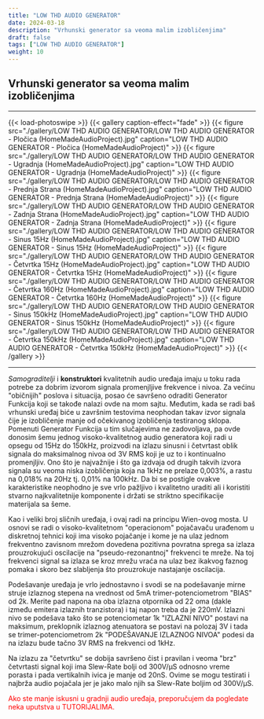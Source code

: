```yaml
---
title: "LOW THD AUDIO GENERATOR"
date: 2024-03-18
description: "Vrhunski generator sa veoma malim izobličenjima"
draft: false
tags: ["LOW THD AUDIO GENERATOR"]
weight: 10
---
```

## Vrhunski generator sa veoma malim izobličenjima
<hr>
{{< load-photoswipe >}}
{{< gallery caption-effect="fade" >}}
  {{< figure src="./gallery/LOW THD AUDIO GENERATOR/LOW THD AUDIO GENERATOR - Pločica (HomeMadeAudioProject).jpg" caption="LOW THD AUDIO GENERATOR - Pločica (HomeMadeAudioProject)" >}}
  {{< figure src="./gallery/LOW THD AUDIO GENERATOR/LOW THD AUDIO GENERATOR - Ugradnja (HomeMadeAudioProject).jpg" caption="LOW THD AUDIO GENERATOR - Ugradnja (HomeMadeAudioProject)" >}}
  {{< figure src="./gallery/LOW THD AUDIO GENERATOR/LOW THD AUDIO GENERATOR - Prednja Strana (HomeMadeAudioProject).jpg" caption="LOW THD AUDIO GENERATOR - Prednja Strana (HomeMadeAudioProject)" >}}
  {{< figure src="./gallery/LOW THD AUDIO GENERATOR/LOW THD AUDIO GENERATOR - Zadnja Strana (HomeMadeAudioProject).jpg" caption="LOW THD AUDIO GENERATOR - Zadnja Strana (HomeMadeAudioProject)" >}}
  {{< figure src="./gallery/LOW THD AUDIO GENERATOR/LOW THD AUDIO GENERATOR - Sinus 15Hz (HomeMadeAudioProject).jpg" caption="LOW THD AUDIO GENERATOR - Sinus 15Hz (HomeMadeAudioProject)" >}}
  {{< figure src="./gallery/LOW THD AUDIO GENERATOR/LOW THD AUDIO GENERATOR - Četvrtka 15Hz (HomeMadeAudioProject).jpg" caption="LOW THD AUDIO GENERATOR - Četvrtka 15Hz (HomeMadeAudioProject)" >}}  
  {{< figure src="./gallery/LOW THD AUDIO GENERATOR/LOW THD AUDIO GENERATOR - Četvrtka 160Hz (HomeMadeAudioProject).jpg" caption="LOW THD AUDIO GENERATOR - Četvrtka 160Hz (HomeMadeAudioProject)" >}}
  {{< figure src="./gallery/LOW THD AUDIO GENERATOR/LOW THD AUDIO GENERATOR - Sinus 150kHz (HomeMadeAudioProject).jpg" caption="LOW THD AUDIO GENERATOR - Sinus 150kHz (HomeMadeAudioProject)" >}}
  {{< figure src="./gallery/LOW THD AUDIO GENERATOR/LOW THD AUDIO GENERATOR - Četvrtka 150kHz (HomeMadeAudioProject).jpg" caption="LOW THD AUDIO GENERATOR - Četvrtka 150kHz (HomeMadeAudioProject)" >}}
{{< /gallery >}}
<hr>

*Samograditelji* i **konstruktori** kvalitetnih audio uređaja imaju u toku rada potrebe za dobrim izvorom signala promenjljive frekvence i nivoa. Za većinu "običnijih" poslova i situacija, posao će savršeno odraditi Generator Funkcija koji se takođe nalazi ovde na mom sajtu. Međutim, kada se radi baš vrhunski uređaj biće u završnim testovima neophodan takav izvor signala čije je izobličenje manje od očekivanog izobličenja testiranog sklopa. Pomenuti Generator Funkcija u tim slučajevima ne zadovoljava, pa ovde donosim šemu jednog visoko-kvalitetnog audio generatora koji radi u opsegu od 15Hz do 150kHz, proizvodi na izlazu sinusni i četvrtast oblik signala do maksimalnog nivoa od 3V RMS koji je uz to i kontinualno promenjljiv. Ono što je najvažnije i što ga izdvaja od drugih takvih izvora signala su veoma niska izobličenja koja na 1kHz ne prelaze 0,003%, a rastu na 0,018% na 20Hz tj. 0,01% na 100kHz. Da bi se postigle ovakve karakteristike neophodno je sve vrlo pažljivo i kvalitetno uraditi ali i koristiti stvarno najkvalitetnije komponente i držati se striktno specifikacije materijala sa šeme.

Kao i veliki broj sličnih uređaja, i ovaj radi na principu Wien-ovog mosta. U osnovi se radi o visoko-kvalitetnom "operacionom" pojačavaču urađenom u diskretnoj tehnici koji ima visoko pojačanje i kome je na ulaz jednom frekventno zavisnom mrežom dovedena pozitivna povratna sprega sa izlaza prouzrokujući oscilacije na "pseudo-rezonantnoj" frekvenci te mreže. Na toj frekvenci signal sa izlaza se kroz mrežu vraća na ulaz bez ikakvog faznog pomaka i skoro bez slabljenja što prouzrokuje nastajanje oscilacija.

Podešavanje uređaja je vrlo jednostavno i svodi se na podešavanje mirne struje izlaznog stepena na vrednost od 5mA trimer-potenciometrom "BIAS" od 2k. Merite pad napona na oba izlazna otpornika od 22 oma (dakle između emitera izlaznih tranzistora) i taj napon treba da je 220mV. Izlazni nivo se podešava tako što se potenciometar 1k "IZLAZNI NIVO" postavi na maksimum, preklopnik izlaznog atenuatora se postavi na polozaj 3V i tada se trimer-potenciometrom 2k "PODEŠAVANJE IZLAZNOG NIVOA" podesi da na izlazu bude tačno 3V RMS na frekvenci od 1kHz.

Na izlazu za "četvrtku" se dobija savršeno čist i pravilan i veoma "brz" četvrtasti signal koji ima Slew-Rate bolji od 300V/μS odnosno vreme porasta i pada vertikalnih ivica je manje od 20nS. Ovime se mogu testirati i najbrža audio pojačala jer je jako malo njih sa Slew-Rate boljim od 300V/μS.

<p style="color: red;" class="text-center">Ako ste manje iskusni u gradnji audio uređaja, preporučujem da pogledate neka uputstva u TUTORIJALIMA.</p>
